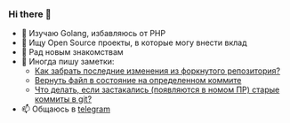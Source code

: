### Hi there 👋

<!--
**ohDaddyPlease/ohDaddyPlease** is a ✨ _special_ ✨ repository because its `README.md` (this file) appears on your GitHub profile.
Here are some ideas to get you started:
-->

- 🌱 Изучаю Golang, избавляюсь от PHP
- 👯 Ищу Open Source проекты, в которые могу внести вклад
- 🤔 Рад новым знакомствам
- 💬 Иногда пишу заметки:
  * [Как забрать последние изменения из форкнутого репозитория?](https://gist.github.com/ohDaddyPlease/e4649f3e1ac1f4d20073743453c17372)
  * [Вернуть файл в состояние на определенном коммите](https://gist.github.com/ohDaddyPlease/cc6da6d3457ef79e339f166e13d1436d)
  * [Что делать, если застакались (появляются в номом ПР) старые коммиты в git?](https://gist.github.com/ohDaddyPlease/a85159ab931ab585105375514076265e)
- 📫 Общаюсь в [telegram](https://t.me/sergiusnovikov)
<!--
- 🔭 
- 😄 Pronouns: ...
- ⚡ Fun fact: ...
-->
